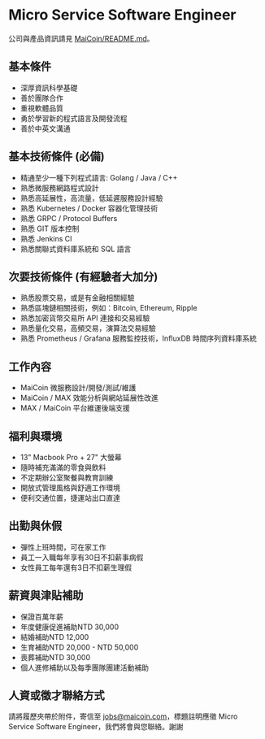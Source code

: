 # Micro Service Software Engineer

公司與產品資訊請見 [MaiCoin/README.md](README.md)。

## 基本條件
* 深厚資訊科學基礎
* 善於團隊合作
* 重視軟體品質
* 勇於學習新的程式語言及開發流程
* 善於中英文溝通

## 基本技術條件 (必備)
* 精通至少一種下列程式語言: Golang / Java / C++
* 熟悉微服務網路程式設計
* 熟悉高延展性，高流量，低延遲服務設計經驗
* 熟悉 Kubernetes / Docker 容器化管理技術
* 熟悉 GRPC / Protocol Buffers 
* 熟悉 GIT 版本控制
* 熟悉 Jenkins CI
* 熟悉關聯式資料庫系統和 SQL 語言

## 次要技術條件 (有經驗者大加分)
* 熟悉股票交易，或是有金融相關經驗
* 熟悉區塊鏈相關技術，例如：Bitcoin, Ethereum, Ripple
* 熟悉加密貨幣交易所 API 連接和交易經驗
* 熟悉量化交易，高頻交易，演算法交易經驗
* 熟悉 Prometheus / Grafana 服務監控技術，InfluxDB 時間序列資料庫系統

## 工作內容
* MaiCoin 微服務設計/開發/測試/維護
* MaiCoin / MAX 效能分析與網站延展性改進
* MAX / MaiCoin 平台維運後端支援

## 福利與環境

* 13" Macbook Pro + 27" 大螢幕
* 隨時補充滿滿的零食與飲料
* 不定期辦公室聚餐與教育訓練
* 開放式管理風格與舒適工作環境
* 便利交通位置，捷運站出口直達

## 出勤與休假

* 彈性上班時間，可在家工作
* 員工一入職每年享有30日不扣薪事病假
* 女性員工每年還有3日不扣薪生理假

## 薪資與津貼補助

* 保證百萬年薪
* 年度健康促進補助NTD 30,000
* 結婚補助NTD 12,000 
* 生育補助NTD 20,000 - NTD 50,000
* 喪葬補助NTD 30,000 
* 個人進修補助以及每季團隊團建活動補助

## 人資或徵才聯絡方式
請將履歷夾帶於附件，寄信至 jobs@maicoin.com，標題註明應徵 Micro Service Software Engineer，我們將會與您聯絡。謝謝

